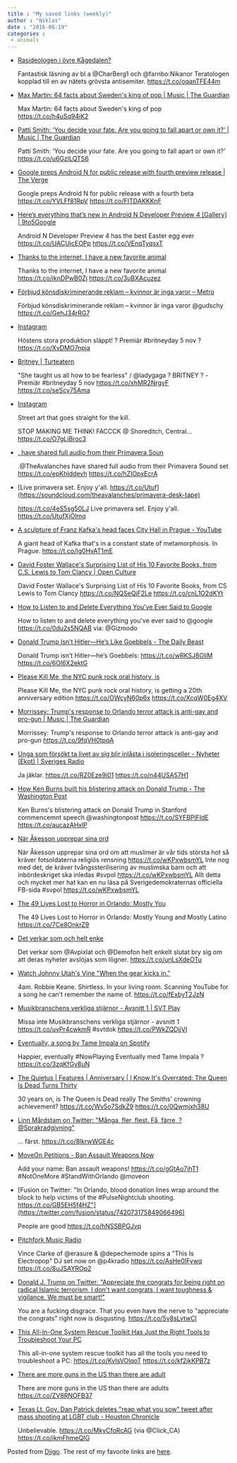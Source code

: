 ```yaml
---
title : "My saved links (weekly)"
author : "Niklas"
date : "2016-06-19"
categories : 
 - animals
---
```


- [Rasideologen i övre Kågedalen?](http://expo.se/2016/rasideologen-i-ovre-kagedalen_7119.html)
    
    Fantastisk läsning av bl a @CharBerg1 och @farnbo:Nikanor Teratologen kopplad till en av nätets grövsta antisemiter. https://t.co/oqanTFE44m
    
- [Max Martin: 64 facts about Sweden's king of pop | Music | The Guardian](https://www.theguardian.com/music/2016/jun/16/max-martin-facts-polar-music-prize-sweden-king-of-pop?CMP=share_btn_tw)
    
    Max Martin: 64 facts about Sweden's king of pop https://t.co/h4uSq94iK2
    
- [Patti Smith: ‘You decide your fate. Are you going to fall apart or own it?’ | Music | The Guardian](https://www.theguardian.com/music/2016/jun/16/patti-smith-hyde-park-london-gig-july-interview?CMP=share_btn_tw)
    
    Patti Smith: ‘You decide your fate. Are you going to fall apart or own it?’ https://t.co/u6GzlLQTS6
    
- [Google preps Android N for public release with fourth preview release | The Verge](http://www.theverge.com/2016/6/15/11946506/android-n-developer-preview-4-released-final-apis?utm_campaign=theverge&utm_content=chorus&utm_medium=social&utm_source=twitter)
    
    Google preps Android N for public release with a fourth beta https://t.co/YVLFf81RpV https://t.co/FITDAKKKnF
    
- [Here’s everything that’s new in Android N Developer Preview 4 \[Gallery\] | 9to5Google](http://9to5google.com/2016/06/15/android-n-developer-preview-4-new-gallery/)
    
    Android N Developer Preview 4 has the best Easter egg ever https://t.co/UACUjcEOPp https://t.co/VEnqTyqsxT
    
- [Thanks to the internet, I have a new favorite animal](http://thenextweb.com/insider/2016/06/15/thanks-internet-new-favorite-animal/)
    
    Thanks to the internet, I have a new favorite animal https://t.co/iknDPwB0Zj https://t.co/3uBXAcuzez
    
- [Förbjud könsdiskriminerande reklam – kvinnor är inga varor – Metro](http://www.metro.se/metro-debatt/forbjud-konsdiskriminerande-reklam-kvinnor-ar-inga-varor/EVHpfn!gdPBu3TCZq6o6/)
    
    Förbjud könsdiskriminerande reklam – kvinnor är inga varor @gudschy https://t.co/GehJ34rRG7
    
- [Instagram](https://www.instagram.com/p/BGqtrUYJygm/)
    
    Höstens stora produktion släppt! ? Premiär #britneyday 5 nov ? https://t.co/XvDMO7npja
    
    
- [Britney | Turteatern](http://turteatern.se/forestallningar/britney/)
    
    "She taught us all how to be fearless" / @ladygaga ? BRITNEY ? -Premiär #britneyday 5 nov https://t.co/xhMR2NrgvF https://t.co/seScv75Ama
    
    
- [Instagram](https://www.instagram.com/p/BGqh6kjzB_W/)
    
    Street art that goes straight for the kill.
    
    STOP MAKING ME THINK! FACCCK @ Shoreditch, Central… https://t.co/O7gLjBroc3
    
- [. have shared full audio from their Primavera Soun](http://pitchfork.com/news/66112-the-avalanches-share-full-audio-of-primavera-sound-set-listen/?mbid=social_twitter)
    
    .@TheAvalanches have shared full audio from their Primavera Sound set https://t.co/epKhIddevh https://t.co/hZIOpxEcrA
    
- [Live primavera set. Enjoy y'all. https://t.co/Utuf](https://soundcloud.com/theavalanches/primavera-desk-tape)
    
    https://t.co/4eS5sg50LJ Live primavera set. Enjoy y'all. https://t.co/UtufXjOlmq
    
- [A sculpture of Franz Kafka's head faces City Hall in Prague - YouTube](https://www.youtube.com/watch?v=UPR8s-Guhqw)
    
    A giant head of Kafka that's in a constant state of metamorphosis. In Prague. https://t.co/Ig0HvAT1mE
    
- [David Foster Wallace's Surprising List of His 10 Favorite Books, from C.S. Lewis to Tom Clancy | Open Culture](http://www.openculture.com/2014/02/david-foster-wallaces-surprising-list-of-his-10-favorite-books.html)
    
    David Foster Wallace's Surprising List of His 10 Favorite Books, from CS Lewis to Tom Clancy https://t.co/NQSeQiF2Le https://t.co/cnL1O2dKYt
    
- [How to Listen to and Delete Everything You've Ever Said to Google](http://gizmodo.com/how-to-listen-to-and-delete-everything-youve-ever-said-1780366724)
    
    How to listen to and delete everything you've ever said to @google https://t.co/0du2s5NQAB via: @Gizmodo
    
- [Donald Trump Isn’t Hitler—He’s Like Goebbels - The Daily Beast](http://www.thedailybeast.com/articles/2016/06/11/donald-trump-isn-t-hitler-he-s-like-goebbels.html?via=twitter_page)
    
    Donald Trump isn’t Hitler—he’s Goebbels: https://t.co/wRKSJ8OliM https://t.co/6Ol6X2ektG
    
- [Please Kill Me, the NYC punk rock oral history, is](http://pitchfork.com/news/66090-please-kill-me-20th-anniversary-edition-announced/?mbid=social_twitter)
    
    Please Kill Me, the NYC punk rock oral history, is getting a 20th anniversary edition https://t.co/OWcyN60p6x https://t.co/XcqW0Eg4XV
    
- [Morrissey: Trump's response to Orlando terror attack is anti-gay and pro-gun | Music | The Guardian](https://www.theguardian.com/music/2016/jun/14/morrissey-trump-response-orlando-attack-anti-gay-pro-gun?CMP=twt_a-music_b-gdnmusic)
    
    Morrissey: Trump's response to Orlando terror attack is anti-gay and pro-gun https://t.co/9fqVH0tpqA
    
- [Unga som försökt ta livet av sig blir inlåsta i isoleringsceller - Nyheter (Ekot) | Sveriges Radio](http://sverigesradio.se/sida/artikel.aspx?programid=83&artikel=6452718)
    
    Ja jäklar. https://t.co/RZ0Eze9i01 https://t.co/n44USA57H1
    
- [How Ken Burns built his blistering attack on Donald Trump - The Washington Post](https://www.washingtonpost.com/news/act-four/wp/2016/06/13/how-ken-burns-built-his-blistering-attack-on-donald-trump/?postshare=5661465882169937&tid=ss_tw-bottom)
    
    Ken Burns's blistering attack on Donald Trump in Stanford commencemnt speech @washingtonpost https://t.co/SYFBPlFIdE https://t.co/aucazAHxlP
    
- [När Åkesson upprepar sina ord](https://t.co/wKPxwbsmYL)
    
    När Åkesson upprepar sina ord om att muslimer är vår tids största hot så kräver fotsoldaterna religiös rensning https://t.co/wKPxwbsmYL Inte nog med det, de kräver tvångssterilisering av muslimska barn och att inbördeskriget ska inledas #svpol https://t.co/wKPxwbsmYL Allt detta och mycket mer hat kan en nu läsa på Sverigedemokraternas officiella FB-sida #svpol https://t.co/wKPxwbsmYL
    
    
- [The 49 Lives Lost to Horror in Orlando: Mostly You](http://www.nytimes.com/glogin?URI=http%3A%2F%2Fwww.nytimes.com%2F2016%2F06%2F14%2Fus%2Forlando-shooting-victims-updates.html%3Faction%3Dclick%26pgtype%3DHomepage%26clickSource%3Dimage%26module%3Dspan-abc-region%26region%3Dspan-abc-region%26WT.nav%3Dspan-abc-region%26_r%3D2)
    
    The 49 Lives Lost to Horror in Orlando: Mostly Young and Mostly Latino https://t.co/7Ce8OnkrZ9
    
- [Det verkar som och helt enke](https://t.co/unLsXdeOTu)
    
    Det verkar som @Avpixlat och @Demofon helt enkelt slutat bry sig om att deras nyheter avslöjas som lögner. https://t.co/unLsXdeOTu
    
- [Watch Johnny Utah's Vine "When the gear kicks in."](https://vine.co/v/iLpIuO3BdjV)
    
    4am. Robbie Keane. Shirtless. In your living room. Scanning YouTube for a song he can't remember the name of. https://t.co/fExbyT2JzN
    
- [Musikbranschens verkliga stjärnor - Avsnitt 1 | SVT Play](http://www.svtplay.se/video/9136051/musikbranschens-verkliga-stjarnor/musikbranschens-verkliga-stjarnor-avsnitt-1)
    
    Missa inte Musikbranschens verkliga stjärnor - avsnitt 1 https://t.co/uvPr4cwkmR #svtdok https://t.co/PWkZQDjjVI
    
    
- [Eventually, a song by Tame Impala on Spotify](https://open.spotify.com/track/04GyFGGvAyItrPfeV0HNj2)
    
    Happier, eventually #NowPlaying Eventually med Tame Impala ? https://t.co/3zqKfGy8uN
    
    
- [The Quietus | Features | Anniversary | I Know It's Overrated: The Queen Is Dead Turns Thirty](http://thequietus.com/articles/20369-the-smiths-the-queen-is-dead-review)
    
    30 years on, is The Queen is Dead really The Smiths' crowning achievement? https://t.co/Wv5o7SdkZ9 https://t.co/0Qwmjxh38U
    
- [Linn Mårdstam on Twitter: "Många, fler, flest. Få, färre, ? @Sprakradgivning"](https://twitter.com/linnslins/status/741922247888281600)
    
    ... färst. https://t.co/8lkrwWGE4c
    
- [MoveOn Petitions - Ban Assault Weapons Now](http://petitions.moveon.org/sign/ban-assault-weapons-now-4?source=s.tw&r_by=1037239)
    
    Add your name: Ban assault weapons! https://t.co/gGtAo7ihT1 #NotOneMore #StandWithOrlando @moveon
    
    
- [Fusion on Twitter: "In Orlando, blood donation lines wrap around the block to help victims of the #PulseNightclub shooting. https://t.co/GB5EH5f4HZ"](https://twitter.com/fusion/status/742073175849066496)
    
    People are good https://t.co/hNSSBPGJvp
    
- [Pitchfork Music Radio](http://pitchfork.com/radio?mbid=social_twitter)
    
    Vince Clarke of @erasure & @depechemode spins a "This Is Electropop" DJ set now on @p4kradio https://t.co/AsHe0IFywq https://t.co/8uJSAYROp2
    
- [Donald J. Trump on Twitter: "Appreciate the congrats for being right on radical Islamic terrorism, I don't want congrats, I want toughness & vigilance. We must be smart!"](https://twitter.com/realDonaldTrump/status/742034549232766976)
    
    You are a fucking disgrace. That you even have the nerve to "appreciate the congrats" right now is disgusting. https://t.co/5v8sLvtwCl
    
- [This All-In-One System Rescue Toolkit Has Just the Right Tools to Troubleshoot Your PC](http://lifehacker.com/this-all-in-one-system-rescue-toolkit-has-just-the-righ-1780472869?utm_campaign=socialflow_lifehacker_twitter&utm_source=lifehacker_twitter&utm_medium=socialflow)
    
    This all-in-one system rescue toolkit has all the tools you need to troubleshoot a PC: https://t.co/KvIsVOlqoT https://t.co/kf2jkKPB7z
    
- [There are more guns in the US than there are adult](https://www.wired.com/2016/02/gun-violence-statistics/?mbid=social_twitter)
    
    There are more guns in the US than there are adults https://t.co/ZV8RNOFB37
    
- [Texas Lt. Gov. Dan Patrick deletes "reap what you sow" tweet after mass shooting at LGBT club - Houston Chronicle](http://www.chron.com/news/article/Texas-Lt-Governor-Dan-Patrick-tweets-reap-what-8076147.php)
    
    Unbelievable. https://t.co/MkyCfoRcAG (via @Click\_CA) https://t.co/ikmFhmeQIG
    

Posted from [Diigo](https://www.diigo.com). The rest of my favorite links are [here](https://www.diigo.com/user/npivic).
